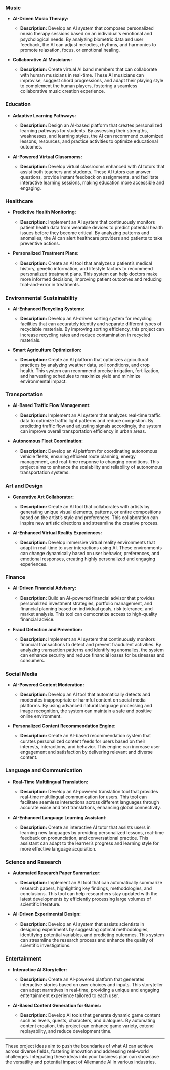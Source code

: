 ### Music
- **AI-Driven Music Therapy:**
  - **Description:** Develop an AI system that composes personalized music therapy sessions based on an individual's emotional and psychological needs. By analyzing biometric data and user feedback, the AI can adjust melodies, rhythms, and harmonies to promote relaxation, focus, or emotional healing.

- **Collaborative AI Musicians:**
  - **Description:** Create virtual AI band members that can collaborate with human musicians in real-time. These AI musicians can improvise, suggest chord progressions, and adapt their playing style to complement the human players, fostering a seamless collaborative music creation experience.

### Education
- **Adaptive Learning Pathways:**
  - **Description:** Design an AI-based platform that creates personalized learning pathways for students. By assessing their strengths, weaknesses, and learning styles, the AI can recommend customized lessons, resources, and practice activities to optimize educational outcomes.

- **AI-Powered Virtual Classrooms:**
  - **Description:** Develop virtual classrooms enhanced with AI tutors that assist both teachers and students. These AI tutors can answer questions, provide instant feedback on assignments, and facilitate interactive learning sessions, making education more accessible and engaging.

### Healthcare
- **Predictive Health Monitoring:**
  - **Description:** Implement an AI system that continuously monitors patient health data from wearable devices to predict potential health issues before they become critical. By analyzing patterns and anomalies, the AI can alert healthcare providers and patients to take preventive actions.

- **Personalized Treatment Plans:**
  - **Description:** Create an AI tool that analyzes a patient’s medical history, genetic information, and lifestyle factors to recommend personalized treatment plans. This system can help doctors make more informed decisions, improving patient outcomes and reducing trial-and-error in treatments.

### Environmental Sustainability
- **AI-Enhanced Recycling Systems:**
  - **Description:** Develop an AI-driven sorting system for recycling facilities that can accurately identify and separate different types of recyclable materials. By improving sorting efficiency, this project can increase recycling rates and reduce contamination in recycled materials.

- **Smart Agriculture Optimization:**
  - **Description:** Create an AI platform that optimizes agricultural practices by analyzing weather data, soil conditions, and crop health. This system can recommend precise irrigation, fertilization, and harvesting schedules to maximize yield and minimize environmental impact.

### Transportation
- **AI-Based Traffic Flow Management:**
  - **Description:** Implement an AI system that analyzes real-time traffic data to optimize traffic light patterns and reduce congestion. By predicting traffic flow and adjusting signals accordingly, the system can improve overall transportation efficiency in urban areas.

- **Autonomous Fleet Coordination:**
  - **Description:** Develop an AI platform for coordinating autonomous vehicle fleets, ensuring efficient route planning, energy management, and real-time response to changing conditions. This project aims to enhance the scalability and reliability of autonomous transportation systems.

### Art and Design
- **Generative Art Collaborator:**
  - **Description:** Create an AI tool that collaborates with artists by generating unique visual elements, patterns, or entire compositions based on the artist’s style and preferences. This collaboration can inspire new artistic directions and streamline the creative process.

- **AI-Enhanced Virtual Reality Experiences:**
  - **Description:** Develop immersive virtual reality environments that adapt in real-time to user interactions using AI. These environments can change dynamically based on user behavior, preferences, and emotional responses, creating highly personalized and engaging experiences.

### Finance
- **AI-Driven Financial Advisory:**
  - **Description:** Build an AI-powered financial advisor that provides personalized investment strategies, portfolio management, and financial planning based on individual goals, risk tolerance, and market analysis. This tool can democratize access to high-quality financial advice.

- **Fraud Detection and Prevention:**
  - **Description:** Implement an AI system that continuously monitors financial transactions to detect and prevent fraudulent activities. By analyzing transaction patterns and identifying anomalies, the system can enhance security and reduce financial losses for businesses and consumers.

### Social Media
- **AI-Powered Content Moderation:**
  - **Description:** Develop an AI tool that automatically detects and moderates inappropriate or harmful content on social media platforms. By using advanced natural language processing and image recognition, the system can maintain a safe and positive online environment.

- **Personalized Content Recommendation Engine:**
  - **Description:** Create an AI-based recommendation system that curates personalized content feeds for users based on their interests, interactions, and behavior. This engine can increase user engagement and satisfaction by delivering relevant and diverse content.

### Language and Communication
- **Real-Time Multilingual Translation:**
  - **Description:** Develop an AI-powered translation tool that provides real-time multilingual communication for users. This tool can facilitate seamless interactions across different languages through accurate voice and text translations, enhancing global connectivity.

- **AI-Enhanced Language Learning Assistant:**
  - **Description:** Create an interactive AI tutor that assists users in learning new languages by providing personalized lessons, real-time feedback on pronunciation, and conversational practice. This assistant can adapt to the learner’s progress and learning style for more effective language acquisition.

### Science and Research
- **Automated Research Paper Summarizer:**
  - **Description:** Implement an AI tool that can automatically summarize research papers, highlighting key findings, methodologies, and conclusions. This tool can help researchers stay updated with the latest developments by efficiently processing large volumes of scientific literature.

- **AI-Driven Experimental Design:**
  - **Description:** Develop an AI system that assists scientists in designing experiments by suggesting optimal methodologies, identifying potential variables, and predicting outcomes. This system can streamline the research process and enhance the quality of scientific investigations.

### Entertainment
- **Interactive AI Storyteller:**
  - **Description:** Create an AI-powered platform that generates interactive stories based on user choices and inputs. This storyteller can adapt narratives in real-time, providing a unique and engaging entertainment experience tailored to each user.

- **AI-Based Content Generation for Games:**
  - **Description:** Develop AI tools that generate dynamic game content such as levels, quests, characters, and dialogues. By automating content creation, this project can enhance game variety, extend replayability, and reduce development time.

---

These project ideas aim to push the boundaries of what AI can achieve across diverse fields, fostering innovation and addressing real-world challenges. Integrating these ideas into your business plan can showcase the versatility and potential impact of Allemande AI in various industries.
